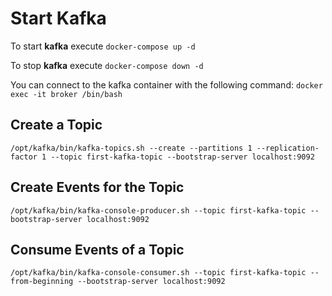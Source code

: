 # Start Kafka

To start **kafka** execute `docker-compose up -d`

To stop **kafka** execute `docker-compose down -d`

You can connect to the kafka container with the following command: `docker exec -it broker /bin/bash`

## Create a Topic

`/opt/kafka/bin/kafka-topics.sh --create --partitions 1 --replication-factor 1 --topic first-kafka-topic --bootstrap-server localhost:9092`

## Create Events for the Topic

`/opt/kafka/bin/kafka-console-producer.sh --topic first-kafka-topic --bootstrap-server localhost:9092`

## Consume Events of a Topic

`/opt/kafka/bin/kafka-console-consumer.sh --topic first-kafka-topic --from-beginning --bootstrap-server localhost:9092`
